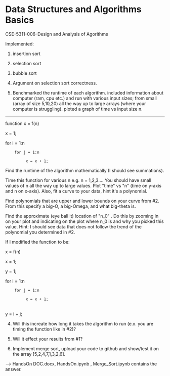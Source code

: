 # Data Structures and Algorithms Basics
CSE-5311-006-Design and Analysis of Agorithms

Implemented:

1. insertion sort

2. selection sort

3. bubble sort

4. Argument on selection sort correctness.

3. Benchmarked the runtime of each algorithm. included information about computer (ram, cpu etc.) and run with various input sizes; from small (array of size 5,10,20) all the way up to large arrays (where your computer is struggling).  ploted a graph of time vs input size n. 
--------------------------------------------------------------------------------------------------------------------------------

function x = f(n)
   
   x = 1;
   
   for i = 1:n
        
        for j = 1:n
             
             x = x + 1;

Find the runtime of the algorithm mathematically (I should see summations).

Time this function for various n e.g. n = 1,2,3.... You should have small values of n all the way up to large values. Plot "time" vs "n" (time on y-axis and n on x-axis). Also, fit a curve to your data, hint it's a polynomial. 

Find polynomials that are upper and lower bounds on your curve from #2. From this specify a big-O, a big-Omega, and what big-theta is.

Find the approximate (eye ball it) location of "n_0" . Do this by zooming in on your plot and indicating on the plot where n_0 is and why you picked this value. Hint: I should see data that does not follow the trend of the polynomial you determined in #2.

If I modified the function to be:

x = f(n)
   
   x = 1;
   
   y = 1;
   
   for i = 1:n
        
        for j = 1:n
             
             x = x + 1;
        
        y = i + j;

4. Will this increate how long it takes the algorithm to run (e.x. you are timing the function like in #2)? 

5. Will it effect your results from #1?

6. Implement merge sort, upload your code to github and show/test it on the array [5,2,4,7,1,3,2,6].

--> HandsOn DOC.docx, HandsOn.ipynb , Merge_Sort.ipynb contains the answer.

